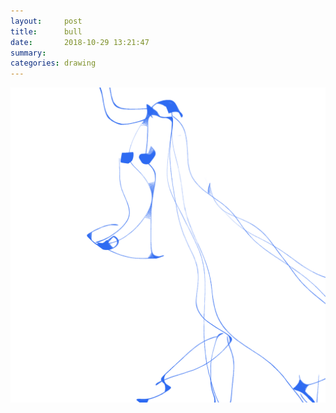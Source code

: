 ```yaml
---
layout:     post
title:      bull
date:       2018-10-29 13:21:47
summary:    
categories: drawing
---
```

![bull](/images/diary/bull.png ".")
